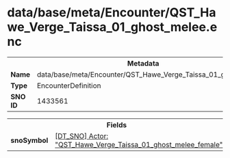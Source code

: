 <h1>data/base/meta/Encounter/QST_Hawe_Verge_Taissa_01_ghost_melee.enc</h1><table><tr><th colspan="100%">Metadata</th></tr><tr><td><b>Name</b></td><td>data/base/meta/Encounter/QST_Hawe_Verge_Taissa_01_ghost_melee.enc</td></tr><tr><td><b>Type</b></td><td>EncounterDefinition</td></tr><tr><td><b>SNO ID</b></td><td>1433561</td></tr></table>

<table><tr><th colspan="100%">Fields</th></tr><tr><td><b>snoSymbol</b></td><td><a href="..\Actor\QST_Hawe_Verge_Taissa_01_ghost_melee_female.acr.md">[DT_SNO] Actor: "QST_Hawe_Verge_Taissa_01_ghost_melee_female"</a></td></tr></table>

